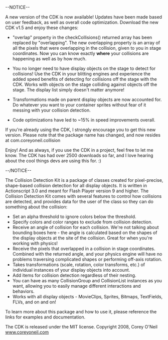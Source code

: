 --NOTICE--

A new version of the CDK is now available! Updates have been made based on user feedback, as well as overall code optimization. Download the new CDK v1.5 and enjoy these changes:

- "overlap" property in the checkCollisions() returned array has been replaced by "overlapping".  The new overlapping property is an array of all the pixels that were overlapping in the collision, given to you in stage coordinates.  Now you can know exactly **where** your collisions are happening as well as by how much.

- You no longer need to have display objects on the stage to detect for collisions!  Use the CDK in your blitting engines and experience the added speed benefits of detecting for collisions off the stage with the CDK.  Works with objects on the stage colliding against objects off the stage.  The display list simply doesn't matter anymore!

- Transformations made on parent display objects are now accounted for.  Do whatever you want to your container sprites without fear of it messing with your collision detection.

- Code optimizations have led to ~15% in speed improvements overall.

If you're already using the CDK, I strongly encourage you to get this new version. Please note that the package name has changed, and now resides at com.coreyoneil.collision

Enjoy!  And as always, if you use the CDK in a project, feel free to let me know.  The CDK has had over 2500 downloads so far, and I love hearing about the cool things devs are using this for.  :)

--/NOTICE--




The Collision Detection Kit is a package of classes created for pixel-precise, shape-based collision detection for all display objects. It is written in Actionscript 3.0 and meant for Flash Player version 9 and higher.
The Collision Detection Kit comes with several features to control how collisions are detected, and provides data for the user of the class so they can do something about the collision:

  * Set an alpha threshold to ignore colors below the threshold.
  * Specify colors and color ranges to exclude from collision detection.
  * Receive an angle of collision for each collision. We're not talking about bounding boxes here - the angle is calculated based on the shapes of the display objects at the site of the collision. Great for when you're working with physics!
  * Receive the pixels that overlapped in a collision in stage coordinates. Combined with the returned angle, and your physics engine will have no problems traversing complicated shapes or performing off-axis rotation.
  * Takes transformations (scale, rotation, color transforms, etc.) of individual instances of your display objects into account.
  * Add items for collision detection regardless of their nesting.
  * You can have as many CollisionGroup and CollisionList instances as you want, allowing you to easily manage different interactions and behaviors.
  * Works with all display objects - MovieClips, Sprites, Bitmaps, TextFields, FLVs, and on and on!


To learn more about this package and how to use it, please reference the links for examples and documentation.

The CDK is released under the MIT license.  Copyright 2008, Corey O'Neil www.coreyoneil.com